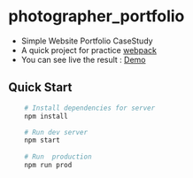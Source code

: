 # photographer_portfolio
 * Simple Website Portfolio CaseStudy
 * A quick project for practice [webpack](https://webpack.js.org/)
 * You can see live the result : [Demo](https://tsolost.github.io/photographer_portfolio/dist/index.html)
## Quick Start
```sh  
    # Install dependencies for server
    npm install

    # Run dev server 
    npm start 
    
    # Run  production
    npm run prod

```

